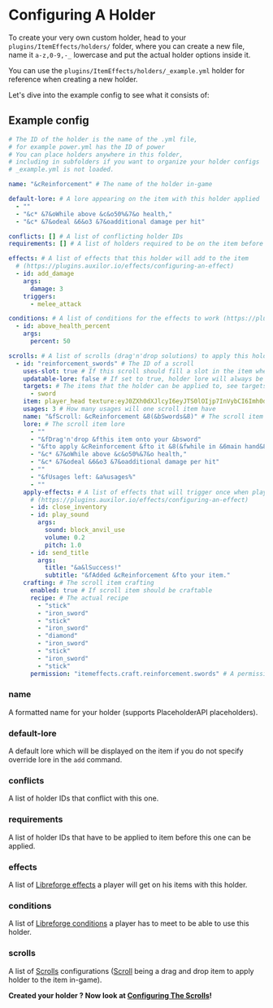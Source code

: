 # Configuring A Holder

To create your very own custom holder, head to your `plugins/ItemEffects/holders/` folder, where you can create a new file,
name it `a-z,0-9,-_` lowercase and put the actual holder options inside it.

You can use the `plugins/ItemEffects/holders/_example.yml` holder for reference when creating a new holder.

Let's dive into the example config to see what it consists of:

## Example config

```yaml
# The ID of the holder is the name of the .yml file,
# for example power.yml has the ID of power
# You can place holders anywhere in this folder,
# including in subfolders if you want to organize your holder configs
# _example.yml is not loaded.

name: "&cReinforcement" # The name of the holder in-game

default-lore: # A lore appearing on the item with this holder applied
  - ""
  - "&c* &7&oWhile above &c&o50%&7&o health,"
  - "&c* &7&odeal &6&o3 &7&oadditional damage per hit"

conflicts: [] # A list of conflicting holder IDs
requirements: [] # A list of holders required to be on the item before applying this one

effects: # A list of effects that this holder will add to the item
  # (https://plugins.auxilor.io/effects/configuring-an-effect)
  - id: add_damage
    args:
      damage: 3
    triggers:
      - melee_attack

conditions: # A list of conditions for the effects to work (https://plugins.auxilor.io/effects/configuring-a-condition)
  - id: above_health_percent
    args:
      percent: 50

scrolls: # A list of scrolls (drag'n'drop solutions) to apply this holder without a command
  - id: "reinforcement_swords" # The ID of a scroll
    uses-slot: true # If this scroll should fill a slot in the item when applied (see limit configs in /plugins/ItemEffects/config.yml)
    updatable-lore: false # If set to true, holder lore will always be taken from `default-lore` so will change if you change it in config as well
    targets: # The items that the holder can be applied to, see targets.yml
      - sword
    item: player_head texture:eyJ0ZXh0dXJlcyI6eyJTS0lOIjp7InVybCI6Imh0dHA6Ly90ZXh0dXJlcy5taW5lY3JhZnQubmV0L3RleHR1cmUvNzc3ZTQwYmIwYjM3MWIzNzQ1ZGZlNWVkNTIwMzNmZmNmYzhjODJmZWVmYzI1YjM0YmFjN2FlZDFmZjljZTU4ZiJ9fX0= # The scroll item
    usages: 3 # How many usages will one scroll item have
    name: "&fScroll: &cReinforcement &8(&bSwords&8)" # The scroll item name
    lore: # The scroll item lore
      - ""
      - "&fDrag'n'drop &fthis item onto your &bsword"
      - "&fto apply &cReinforcement &fto it &8(&fwhile in &6main hand&8):"
      - "&c* &7&oWhile above &c&o50%&7&o health,"
      - "&c* &7&odeal &6&o3 &7&oadditional damage per hit"
      - ""
      - "&fUsages left: &a%usages%"
      - ""
    apply-effects: # A list of effects that will trigger once when player applies scroll to an item
      # (https://plugins.auxilor.io/effects/configuring-an-effect)
      - id: close_inventory
      - id: play_sound
        args:
          sound: block_anvil_use
          volume: 0.2
          pitch: 1.0
      - id: send_title
        args:
          title: "&a&lSuccess!"
          subtitle: "&fAdded &cReinforcement &fto your item."
    crafting: # The scroll item crafting
      enabled: true # If scroll item should be craftable
      recipe: # The actual recipe
        - "stick"
        - "iron_sword"
        - "stick"
        - "iron_sword"
        - "diamond"
        - "iron_sword"
        - "stick"
        - "iron_sword"
        - "stick"
      permission: "itemeffects.craft.reinforcement.swords" # A permissions one must have in order to craft (if crafting enabled)
```

### name

A formatted name for your holder (supports PlaceholderAPI placeholders).

### default-lore

A default lore which will be displayed on the item if you do not specify override lore in the `add` command.

### conflicts

A list of holder IDs that conflict with this one.

### requirements

A list of holder IDs that have to be applied to item before this one can be applied.

### effects

A list of [Libreforge effects](https://plugins.auxilor.io/effects/configuring-an-effect) a player will get on his
items with this holder.

### conditions

A list of [Libreforge conditions](https://plugins.auxilor.io/effects/configuring-a-condition) a player has to meet
to be able to use this holder.

### scrolls

A list of [Scrolls](Configuring-A-Scroll.md) configurations ([Scroll](Configuring-A-Scroll.md) being a drag and drop item to apply holder to the item in-game).

**Created your holder ? Now look at [Configuring The Scrolls](Configuring-A-Scroll.md)!**